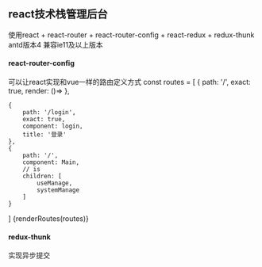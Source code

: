 

## react技术栈管理后台

使用react + react-router + react-router-config  + react-redux + redux-thunk antd版本4 兼容ie11及以上版本

#### react-router-config
可以让react实现和vue一样的路由定义方式
const routes = [
    {
        path: '/',
        exact: true,
        render: ()=> <Redirect to="/login" />
    },

    {
        path: '/login',
        exact: true,
        component: login,
        title: '登录'
    },
    {
        path: '/',
        component: Main,
        // is
        children: [
            useManage,
            systemManage
        ]
    }
]
 <Router>
    {renderRoutes(routes)}
</Router>
#### redux-thunk
实现异步提交


